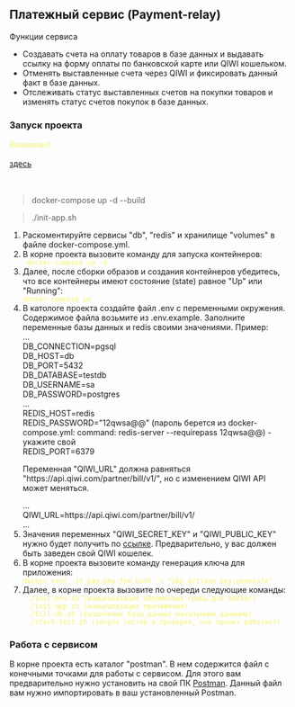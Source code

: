 ## Платежный сервис (Payment-relay)
<p>Функции сервиса</p>
<ul>
 <li>Создавать счета на оплату товаров в базе данных и выдавать ссылку на форму оплаты по банковской карте или QIWI кошельком.</li>
 <li>Отменять выставленные счета через QIWI и фиксировать данный факт в базе данных.</li>
 <li>Отслеживать статус выставленных счетов на покупки товаров и изменять статус счетов покупок в базе данных.</li>
</ul>

### Запуск проекта
<p style="color: white"><span style="color: #f5f271">Внимание!</span> Для работы проекта нужен предустановленный docker и docker-compose на вашем ПК. Ссылка на документацию по установке <a href="https://docs.docker.com/engine/install/">здесь</a>. Все ниже перечисленные команды выполняются при первом клонировании проекта! Если вы все это уже выполняли, то достаточно вызвать в корне проекта две команды:</p>

 > docker-compose up -d --build

 > ./init-app.sh

<ol>
  <li>Раскоментируйте сервисы "db", "redis" и хранилище "volumes" в файле docker-compose.yml.</li>
  <li>В корне проекта вызовите команду для запуска контейнеров:</li>
  <code style="color: #f5f271"> docker-compose up -d</code>
  <li>Далее, после сборки образов и создания контейнеров убедитесь, что все контейнеры имеют состояние (state) равное "Up" или "Running":</li>
  <code style="color: #f5f271">docker-compose ps</code>
  <li>В катологе проекта создайте файл .env с переменными окружения. Содержимое файла возьмите из .env.example. Заполните переменные базы данных и redis своими значениями. Пример: </li>
  <pref>
    ... <br/>
    DB_CONNECTION=pgsql <br/>
    DB_HOST=db <br/>
    DB_PORT=5432 <br/>
    DB_DATABASE=testdb <br/>
    DB_USERNAME=sa <br/>
    DB_PASSWORD=postgres <br/>
    ... <br/>
    REDIS_HOST=redis <br/>
    REDIS_PASSWORD="12qwsa@@" (пароль берется из docker-compose.yml: command: redis-server --requirepass 12qwsa@@) - укажите свой<br/>
    REDIS_PORT=6379 <br/>
  </pref>
  <p>Переменная "QIWI_URL" должна равняться "https://api.qiwi.com/partner/bill/v1/", но с изменением QIWI API может меняться.</p>
  <pref>
  ... <br/>
  QIWI_URL=https://api.qiwi.com/partner/bill/v1/  <br/>
  ... <br/>
  </pref>
  <li>Значения переменных "QIWI_SECRET_KEY" и "QIWI_PUBLIC_KEY" нужно будет получить по <a href="https://qiwi.com/p2p-admin/transfers/api">ссылке</a>. Предварительно, у вас должен быть заведен свой QIWI кошелек.</li>
  <li>В корне проекта вызовите команду генерация ключа для приложения:</li>
  <code style="color: #f5f271">docker exec -it pay-php-fpm bash -c "php artisan key:generate"</code>
  <li>Далее, в корне проекта вызовите по очереди следующие команды:</li>
  <code style="color: #f5f271"> ./init-env.sh (инициализация переменных среды для docker)</code><br/>
  <code style="color: #f5f271"> ./init-app.sh (инициализация приложения)</code><br/>
  <code style="color: #f5f271"> ./fill-db.sh (заполнение базы данных начальными данными)</code><br/>
  <code style="color: #f5f271"> ./start-test.sh (запуск тестов и проверка, что проект работает)</code><br/>
</ol>

### Работа с сервисом
<p>В корне проекта есть каталог "postman". В нем содержится файл с конечными точками для работы с сервисом. Для этого вам предварительно нужно установить на свой ПК <a href="https://www.postman.com/downloads/">Postman</a>. Данный файл вам нужно импортировать в ваш установленный Postman.</p>


